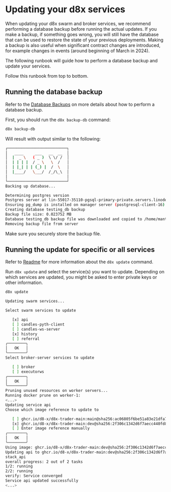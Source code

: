 # Updating your d8x services

When updating your d8x swarm and broker services, we recommend performing a
database backup before running the actual updates. If you make a backup, if something goes wrong, you will still have the database that can be used to restore the state of your previous deployments. Making a backup is also useful when significant contract changes are introduced, for example changes in events (around beginning of March in 2024). 

The following runbook will guide how to perform a database backup and update your services. 

Follow this runbook from top to bottom.

## Running the database backup

Refer to the [Database Backups](./README.md#database-backups) on more details about how to perform a database backup.

First, you should run the `d8x backup-db` command:

```bash
d8x backup-db
```

Will result with output similar to the following:
```bash
┌──────────────────────────┐
│   ____     ___   __  __  │
│  |  _ \   ( _ )  \ \/ /  │
│  | | | |  / _ \   \  /   │
│  | |_| | | (_) |  /  \   │
│  |____/   \___/  /_/\_\  │
│                          │
└──────────────────────────┘
Backing up database...

Determining postgres version
Postgres server at lin-55017-35110-pgsql-primary-private.servers.linodedb.net version: 14.6
Ensuring pg_dump is installed on manager server (postgresql-client-16)
Creating database testing_db backup
Backup file size: 0.023752 MB
Database testing_db backup file was downloaded and copied to /home/mantas/work/d8x-cli/build/backup-d8x-cluster-testing-linode-2024-03-12-17-36-36.dump.sql
Removing backup file from server
```

Make sure you securely store the backup file.

## Running the update for specific or all services

Refer to [Readme](./README.md) for more information about the `d8x update` command.

Run `d8x update` and select the service(s) you want to update. Depending on
which services are updated, you might be asked to enter private keys or other
information.

```bash
d8x update
```

```bash
Updating swarm services...

Select swarm services to update

   [x] api
   [ ] candles-pyth-client
   [ ] candles-ws-server
   [x] history
   [ ] referral
╭────────╮
│   OK   │
╰────────╯
Select broker-server services to update

   [ ] broker
   [ ] executorws
╭────────╮
│   OK   │
╰────────╯
Pruning unused resources on worker servers...
Running docker prune on worker-1:
<...>
Updating service api
Choose which image reference to update to

   [ ] ghcr.io/d8-x/d8x-trader-main:main@sha256:ac06805f6be51a83e21dfa78d9d27ec425d169623f16ffa43484792a48d8a016
   [x] ghcr.io/d8-x/d8x-trader-main:dev@sha256:2f306c1342d6f7aecc440fd8d841479cb63afa3e0e9b61dceb384a3118000928
   [ ] Enter image reference manually
╭────────╮
│   OK   │
╰────────╯
Using image: ghcr.io/d8-x/d8x-trader-main:dev@sha256:2f306c1342d6f7aecc440fd8d841479cb63afa3e0e9b61dceb384a3118000928
Updating api to ghcr.io/d8-x/d8x-trader-main:dev@sha256:2f306c1342d6f7aecc440fd8d841479cb63afa3e0e9b61dceb384a3118000928
stack_api
overall progress: 2 out of 2 tasks
1/2: running
2/2: running
verify: Service converged
Service api updated successfully
<...>
```

